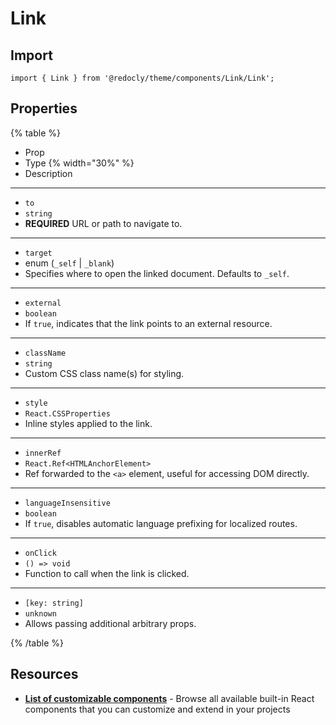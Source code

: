 # Link

## Import

```tsx
import { Link } from '@redocly/theme/components/Link/Link';
```

## Properties

{% table %}

- Prop
- Type {% width="30%" %}
- Description

---

- `to`
- `string`
- **REQUIRED** URL or path to navigate to.

---

- `target`
- enum (`_self` | `_blank`)
- Specifies where to open the linked document.
  Defaults to `_self`.

---

- `external`
- `boolean`
- If `true`, indicates that the link points to an external resource.

---

- `className`
- `string`
- Custom CSS class name(s) for styling.

---

- `style`
- `React.CSSProperties`
- Inline styles applied to the link.

---

- `innerRef`
- `React.Ref<HTMLAnchorElement>`
- Ref forwarded to the `<a>` element, useful for accessing DOM directly.

---

- `languageInsensitive`
- `boolean`
- If `true`, disables automatic language prefixing for localized routes.

---

- `onClick`
- `() => void`
- Function to call when the link is clicked.

---

- `[key: string]`
- `unknown`
- Allows passing additional arbitrary props.

{% /table %}

## Resources

- **[List of customizable components](./index.md)** - Browse all available built-in React components that you can customize and extend in your projects